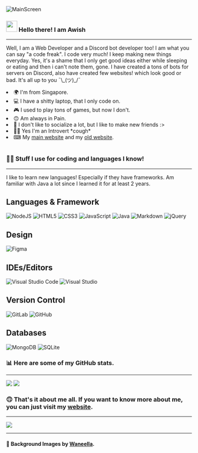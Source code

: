 <img src="https://i.imgur.com/fetnHSg.png" alt="MainScreen" />
<h3><img src="https://raw.githubusercontent.com/MartinHeinz/MartinHeinz/master/wave.gif" width="30px"> Hello there! I am Awish</h3>
<hr>
<p>Well, I am a Web Developer and a Discord bot developer too! I am what you can say "a code freak". I code very much! I keep making new things everyday. Yes, it's a shame that I only get good ideas either while sleeping or eating and then i can't note them, gone. I have created a tons of bots for servers on Discord, also have created few websites! which look good or bad. It's all up to you ¯\_(ツ)_/¯</p>

<li>🌍 I'm from Singapore.</li>
<li>💻 I have a shitty laptop, that I only code on.</li>
<li>🎮 I used to play tons of games, but now I don't.</li>
<li>🙃 Am always in Pain.</li>
<li>🤗 I don't like to socialize a lot, but I like to make new friends :></li>
<li>🐱‍💻 Yes I'm an Introvert *cough*</li>
<li>⌨ My <a href="https://awish.codes/" target="_blank">main website</a> and my <a href="https://aw-ish.netlify.app/" target="_blank">old website</a>.</li>

<br>

<h3>👩‍💻 Stuff I use for coding and languages I know!</h3>
<hr>
<p>I like to learn new languages! Especially if they have frameworks. Am familiar with Java a lot since I learned it for at least 2 years.</p>
<h2>Languages & Framework</h2>
<p style="display:contents;">
   <img alt="NodeJS" src="https://img.shields.io/badge/node.js-%2343853D.svg?style=for-the-badge&logo=node-dot-js&logoColor=white"/>
   <img alt="HTML5" src="https://img.shields.io/badge/html5-%23E34F26.svg?style=for-the-badge&logo=html5&logoColor=white"/>
   <img alt="CSS3" src="https://img.shields.io/badge/css3-%231572B6.svg?style=for-the-badge&logo=css3&logoColor=white"/>
   <img alt="JavaScript" src="https://img.shields.io/badge/javascript-%23323330.svg?style=for-the-badge&logo=javascript&logoColor=%23F7DF1E"/>
   <img alt="Java" src="https://img.shields.io/badge/java-%23ED8B00.svg?style=for-the-badge&logo=java&logoColor=white"/>
   <img alt="Markdown" src="https://img.shields.io/badge/markdown-%23000000.svg?style=for-the-badge&logo=markdown&logoColor=white"/>
   <img alt="jQuery" src="https://img.shields.io/badge/jquery-%230769AD.svg?style=for-the-badge&logo=jquery&logoColor=white"/>
</p>

<h2>Design</h2>
<p>
   <img alt="Figma" src="https://img.shields.io/badge/figma-%23F24E1E.svg?style=for-the-badge&logo=figma&logoColor=white"/>
</p>

<h2>IDEs/Editors</h2>
<p style="display: contents">
   <img alt="Visual Studio Code" src="https://img.shields.io/badge/VisualStudioCode-0078d7.svg?style=for-the-badge&logo=visual-studio-code&logoColor=white"/>
   <img alt="Visual Studio" src="https://img.shields.io/badge/VisualStudio-5C2D91.svg?style=for-the-badge&logo=visual-studio&logoColor=white"/>
</p>

<h2>Version Control</h2>
<p style="display:contents">
   <img alt="GitLab" src="https://img.shields.io/badge/gitlab-%23181717.svg?style=for-the-badge&logo=gitlab&logoColor=white"/>
   <img alt="GitHub" src="https://img.shields.io/badge/github-%23121011.svg?style=for-the-badge&logo=github&logoColor=white"/>
</p>

<h2>Databases</h2>
<p style="display:contents">
   <img alt="MongoDB" src ="https://img.shields.io/badge/MongoDB-%234ea94b.svg?style=for-the-badge&logo=mongodb&logoColor=white"/>
   <img alt="SQLite" src ="https://img.shields.io/badge/sqlite-%2307405e.svg?style=for-the-badge&logo=sqlite&logoColor=white"/>
</p>

<h3>📊 Here are some of my GitHub stats.</h3>
<hr>
<p style="display: contents;">
   <img src="https://github-readme-stats.vercel.app/api?username=Awish-Senpai&show_icons=true&theme=tokyonight" />
   <img src="https://github-readme-stats.vercel.app/api/top-langs/?username=Awish-Senpai&layout=compact&theme=tokyonight" />
</p>

<h3>🙃 That's it about me all. If you want to know more about me, you can just visit my <a href="https://awish.codes/" target="_blank">website</a>.</h3>
<hr>
<img src="https://i.imgur.com/iUAmLoh.png" />
<hr>
<h4>🎨 Background Images by <a href="https://waneella.tumblr.com/" target="_blank">Waneella</a>.</h4>
